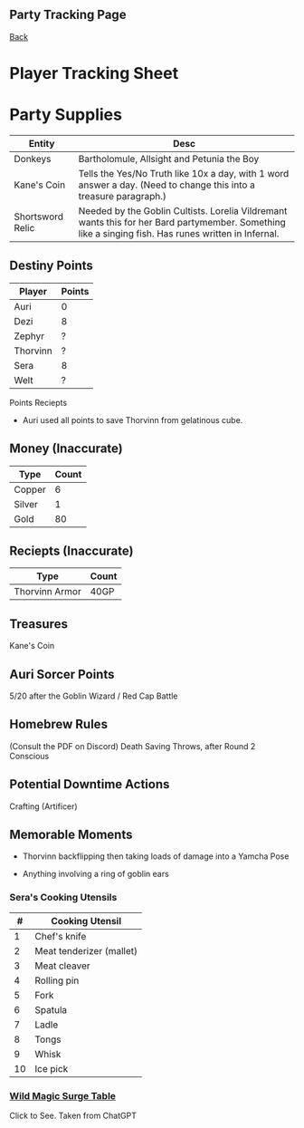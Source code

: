 ## Party Tracking Page
[Back](ErubounesuWikiMain.md)


# Player Tracking Sheet

# Party Supplies
Entity | Desc |
-- | --
Donkeys | Bartholomule, Allsight and Petunia the Boy
Kane's Coin | Tells the Yes/No Truth like 10x a day, with 1 word answer a day. (Need to change this into a treasure paragraph.)
Shortsword Relic | Needed by the Goblin Cultists. Lorelia Vildremant wants this for her Bard partymember. Something like a singing fish. Has runes written in Infernal.

## Destiny Points
Player | Points
-- | -- 
Auri | 0
Dezi | 8
Zephyr | ?
Thorvinn | ?
Sera | 8
Welt | ?

Points Reciepts
- Auri used all points to save Thorvinn from gelatinous cube.

## Money (Inaccurate)
Type | Count
-- | -- | 
Copper | 6
Silver |1
Gold   |80

## Reciepts (Inaccurate)
Type | Count
-- | -- | 
Thorvinn Armor | 40GP

## Treasures
Kane's Coin

## Auri Sorcer Points
5/20 after the Goblin Wizard / Red Cap Battle


## Homebrew Rules
(Consult the PDF on Discord)
Death Saving Throws, after Round 2 Conscious

## Potential Downtime Actions
Crafting (Artificer)



## Memorable Moments
- Thorvinn backflipping then taking loads of damage into a Yamcha Pose

- Anything involving a ring of goblin ears

### Sera's Cooking Utensils
| #  | Cooking Utensil            |
|----|----------------------------|
| 1  | Chef's knife               |
| 2  | Meat tenderizer (mallet)   |
| 3  | Meat cleaver               |
| 4  | Rolling pin                |
| 5  | Fork                       |
| 6  | Spatula                    |
| 7  | Ladle                      |
| 8  | Tongs                      |
| 9  | Whisk                      |
| 10 | Ice pick                   |



### [Wild Magic Surge Table](WildMagicTable.md)
Click to See. Taken from ChatGPT
